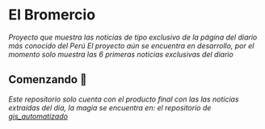 # El Bromercio

_Proyecto que muestra las noticias de tipo exclusivo de la página del diario más conocido del Perú_
_El proyecto aún se encuentra en desarrollo, por el momento solo muestra las 6 primeras noticias exclusivas del diario_

## Comenzando 🚀

_Este repositorio solo cuenta con el producto final con las las noticias extraídas del día,_
_la magia se encuentra en: el repositorio de [gis_automatizado](https://github.com/jorgeluisyh/GIS_automatizado)_

